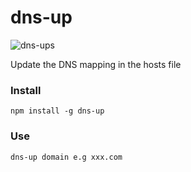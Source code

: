 # dns-up

![dns-ups](https://img.shields.io/npm/v/dns-up)

Update the DNS mapping in the hosts file

### Install

`npm install -g dns-up`

### Use

`dns-up domain e.g xxx.com`
